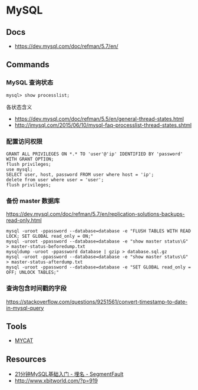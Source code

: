 # MySQL


## Docs

- https://dev.mysql.com/doc/refman/5.7/en/


## Commands

### MySQL 查询状态

    mysql> show processlist;

各状态含义

- https://dev.mysql.com/doc/refman/5.5/en/general-thread-states.html
- http://imysql.com/2015/06/10/mysql-faq-processlist-thread-states.shtml

### 配置访问权限

    GRANT ALL PRIVILEGES ON *.* TO 'user'@'ip' IDENTIFIED BY 'password' WITH GRANT OPTION;
    flush privileges;
    use mysql;
    SELECT user, host, password FROM user where host = 'ip';
    delete from user where user = 'user';
    flush privileges;

### 备份 master 数据库

https://dev.mysql.com/doc/refman/5.7/en/replication-solutions-backups-read-only.html

    mysql -uroot -ppassword --database=database -e "FLUSH TABLES WITH READ LOCK; SET GLOBAL read_only = ON;"
    mysql -uroot -ppassword --database=database -e "show master status\G" > master-status-beforedump.txt
    mysqldump -uroot -ppassword database | gzip > database.sql.gz
    mysql -uroot -ppassword --database=database -e "show master status\G" > master-status-afterdump.txt
    mysql -uroot -ppassword --database=database -e "SET GLOBAL read_only = OFF; UNLOCK TABLES;"

### 查询包含时间戳的字段

https://stackoverflow.com/questions/9251561/convert-timestamp-to-date-in-mysql-query


## Tools

- [MYCAT](http://mycat.io/)


## Resources

- [21分钟MySQL基础入门 - 埋名 - SegmentFault](https://segmentfault.com/a/1190000006876419)
- http://www.xbitworld.com/?p=919
